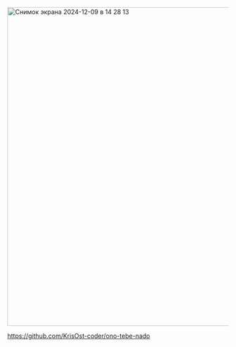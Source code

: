 



<img width="726" alt="Снимок экрана 2024-12-09 в 14 28 13" src="https://github.com/user-attachments/assets/8f80c77b-e491-4750-acc3-a037954a490d">





https://github.com/KrisOst-coder/ono-tebe-nado


